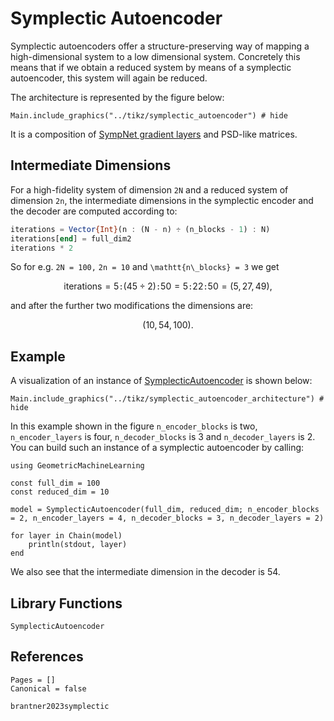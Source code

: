# Symplectic Autoencoder 

Symplectic autoencoders offer a structure-preserving way of mapping a high-dimensional system to a low dimensional system. Concretely this means that if we obtain a reduced system by means of a symplectic autoencoder, this system will again be reduced. 

The architecture is represented by the figure below:

```@example 
Main.include_graphics("../tikz/symplectic_autoencoder") # hide
```

It is a composition of [SympNet gradient layers](@ref "SympNet Gradient Layer") and PSD-like matrices.


## Intermediate Dimensions

For a high-fidelity system of dimension ``2N`` and a reduced system of dimension ``2n``, the intermediate dimensions in the symplectic encoder and the decoder are computed according to: 

```julia
iterations = Vector{Int}(n : (N - n) ÷ (n_blocks - 1) : N)
iterations[end] = full_dim2
iterations * 2
```

So for e.g. ``2N = 100,`` ``2n = 10`` and ``\mathtt{n\_blocks} = 3`` we get 

```math
\mathrm{iterations} = 5\mathtt{:}(45 \div 2)\mathtt{:}50 = 5\mathtt{:}22\mathtt{:}50 = (5, 27, 49),
```

and after the further two modifications the dimensions are:

```math
(10, 54, 100).
```


## Example

A visualization of an instance of [SymplecticAutoencoder](@ref) is shown below: 

```@example 
Main.include_graphics("../tikz/symplectic_autoencoder_architecture") # hide
```

In this example shown in the figure `n_encoder_blocks` is two, `n_encoder_layers` is four, `n_decoder_blocks` is 3 and `n_decoder_layers` is 2. You can build such an instance of a symplectic autoencoder by calling:

```@example sae
using GeometricMachineLearning

const full_dim = 100
const reduced_dim = 10

model = SymplecticAutoencoder(full_dim, reduced_dim; n_encoder_blocks = 2, n_encoder_layers = 4, n_decoder_blocks = 3, n_decoder_layers = 2)

for layer in Chain(model)
    println(stdout, layer)
end
```

We also see that the intermediate dimension in the decoder is 54.

## Library Functions

```@docs; canonical = false
SymplecticAutoencoder
```

## References

```@bibliography
Pages = []
Canonical = false

brantner2023symplectic
```